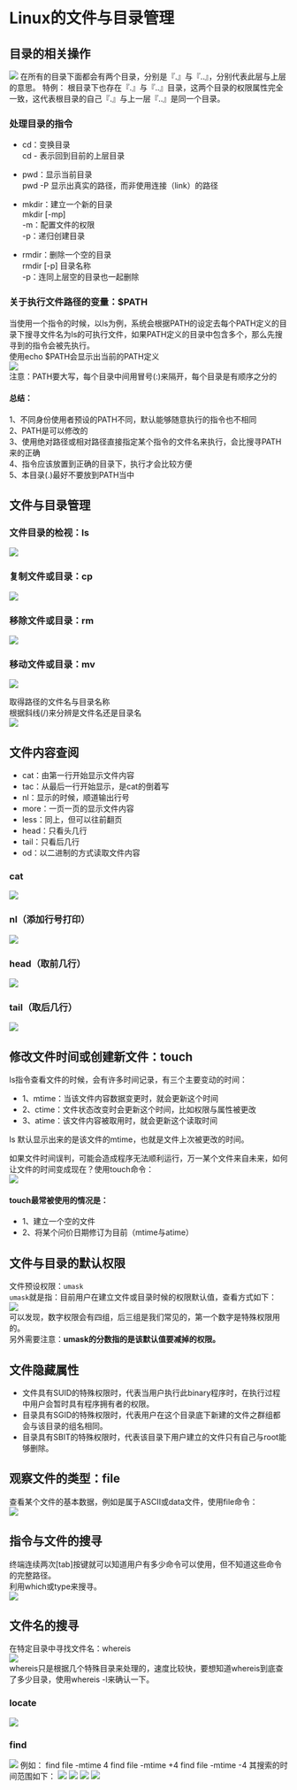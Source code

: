 # Linux的文件与目录管理

## 目录的相关操作
<img src="img/1.png">  
在所有的目录下面都会有两个目录，分别是『.』与『..』，分别代表此层与上层的意思。  
特例：  
根目录下也存在『.』与『..』目录，这两个目录的权限属性完全一致，这代表根目录的自己『.』与上一层『..』是同一个目录。  

### 处理目录的指令
- cd：变换目录  
cd - 表示回到目前的上层目录  

- pwd：显示当前目录  
pwd -P 显示出真实的路径，而非使用连接（link）的路径

- mkdir：建立一个新的目录  
mkdir [-mp]  
-m：配置文件的权限  
-p：递归创建目录  

- rmdir：删除一个空的目录  
rmdir [-p] 目录名称  
-p：连同上层空的目录也一起删除  

### 关于执行文件路径的变量：$PATH
当使用一个指令的时候，以ls为例，系统会根据PATH的设定去每个PATH定义的目录下搜寻文件名为ls的可执行文件，如果PATH定义的目录中包含多个，那么先搜寻到的指令会被先执行。  
使用echo $PATH会显示出当前的PATH定义  
<img src="img/2.png">  
注意：PATH要大写，每个目录中间用冒号(:)来隔开，每个目录是有顺序之分的  
#### 总结：
1、不同身份使用者预设的PATH不同，默认能够随意执行的指令也不相同  
2、PATH是可以修改的  
3、使用绝对路径或相对路径直接指定某个指令的文件名来执行，会比搜寻PATH来的正确  
4、指令应该放置到正确的目录下，执行才会比较方便  
5、本目录(.)最好不要放到PATH当中  

## 文件与目录管理
### 文件目录的检视：ls
<img src="img/3.png">  

### 复制文件或目录：cp  
<img src="img/4.png">  

### 移除文件或目录：rm
<img src="img/5.png">  

### 移动文件或目录：mv
<img src="img/6.png">   

取得路径的文件名与目录名称  
根据斜线(/)来分辨是文件名还是目录名  
<img src="img/7.png">  


## 文件内容查阅
- cat：由第一行开始显示文件内容
- tac：从最后一行开始显示，是cat的倒着写
- nl：显示的时候，顺道输出行号
- more：一页一页的显示文件内容
- less：同上，但可以往前翻页
- head：只看头几行
- tail：只看后几行
- od：以二进制的方式读取文件内容

### cat
<img src="img/8.png">  

### nl（添加行号打印）
<img src="img/9.png">  

### head（取前几行）
<img src="img/10.png">  

### tail（取后几行）
<img src="img/11.png">  


## 修改文件时间或创建新文件：touch
ls指令查看文件的时候，会有许多时间记录，有三个主要变动的时间：  
- 1、mtime：当该文件内容数据变更时，就会更新这个时间
- 2、ctime：文件状态改变时会更新这个时间，比如权限与属性被更改
- 3、atime：该文件内容被取用时，就会更新这个读取时间

ls 默认显示出来的是该文件的mtime，也就是文件上次被更改的时间。

如果文件时间误判，可能会造成程序无法顺利运行，万一某个文件来自未来，如何让文件的时间变成现在？使用touch命令：  
<img src="img/12.png">  
#### touch最常被使用的情况是：
- 1、建立一个空的文件
- 2、将某个问价日期修订为目前（mtime与atime）

## 文件与目录的默认权限
文件预设权限：`umask`  
`umask`就是指：目前用户在建立文件或目录时候的权限默认值，查看方式如下：  
<img src="img/13.png">  
可以发现，数字权限会有四组，后三组是我们常见的，第一个数字是特殊权限用的。  
另外需要注意：**umask的分数指的是该默认值要减掉的权限。**  

## 文件隐藏属性
- 文件具有SUID的特殊权限时，代表当用户执行此binary程序时，在执行过程中用户会暂时具有程序拥有者的权限。
- 目录具有SGID的特殊权限时，代表用户在这个目录底下新建的文件之群组都会与该目录的组名相同。
- 目录具有SBIT的特殊权限时，代表该目录下用户建立的文件只有自己与root能够删除。

## 观察文件的类型：file
查看某个文件的基本数据，例如是属于ASCII或data文件，使用file命令：  
<img src="img/14.png">  

## 指令与文件的搜寻
终端连续两次[tab]按键就可以知道用户有多少命令可以使用，但不知道这些命令的完整路径。  
利用which或type来搜寻。  
<img src="img/15.png">  

## 文件名的搜寻
在特定目录中寻找文件名：whereis  
<img src="img/16.png">  
whereis只是根据几个特殊目录来处理的，速度比较快，要想知道whereis到底查了多少目录，使用whereis -l来确认一下。  

### locate
<img src="img/17.png">  

### find
<img src="img/18.png">  
例如：  
find file -mtime 4  
find file -mtime +4  
find file -mtime -4  
其搜索的时间范围如下：  
<img src="img/20.png">  
<img src="img/19.png">  
<img src="img/21.png">  
<img src="img/22.png">  
